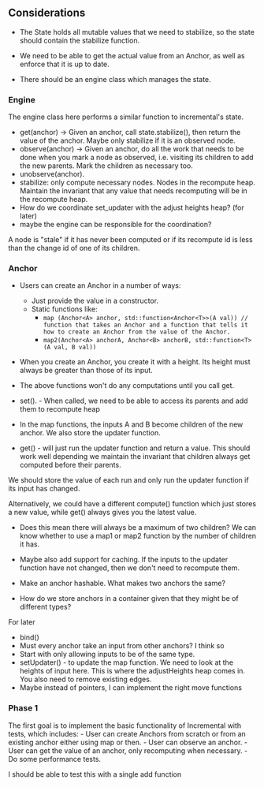 ## Considerations

- The State holds all mutable values that we need to stabilize, so the state should contain the stabilize function.
- We need to be able to get the actual value from an Anchor, as well as enforce that it is up to date.

- There should be an engine class which manages the state.

### Engine
The engine class here performs a similar function to incremental's state. 

- get(anchor) -> Given an anchor, call state.stabilize(), then return the value of the anchor. Maybe only stabilize if it is an observed node.
- observe(anchor) -> Given an anchor, do all the work that needs to be done when you mark a node as observed, i.e. visiting its children to add the new parents. Mark the children as necessary too. 
- unobserve(anchor).
- stabilize: only compute necessary nodes. Nodes in the recompute heap. Maintain the invariant that any value that needs recomputing will be in the recompute heap.
- How do we coordinate set_updater with the adjust heights heap? (for later)
- maybe the engine can be responsible for the coordination? 

 A node is "stale" if it has never been computed or if its recompute id is less than the change id of one of its children.

### Anchor
- Users can create an Anchor in a number of ways:
    - Just provide the value in a constructor.
    - Static functions like:
        - `map (Anchor<A> anchor, std::function<Anchor<T>>(A val)) // function that takes an Anchor and a function that tells it how to create an Anchor from the value of the Anchor.`
        - `map2(Anchor<A> anchorA, Anchor<B> anchorB, std::function<T>(A val, B val))`
      
- When you create an Anchor, you create it with a height. Its height must always be greater than those of its input.
- The above functions won't do any computations until you call get.
- set(). - When called, we need to be able to access its parents and add them to recompute heap
- In the map functions, the inputs A and B become children of the new anchor. We also store the updater function.
- get() - will just run the updater function and return a value. This should work well depending we maintain the invariant that children always get computed before their parents. 

We should store the value of each run and only run the updater function if its input has changed. 

Alternatively, we could have a different compute() function which just stores a new value, while get() always gives you the latest value.

- Does this mean there will always be a maximum of two children? We can know whether to use a map1 or map2 function by the number of children it has.

- Maybe also add support for caching. If the inputs to the updater function have not changed, then we don't need to recompute them.

- Make an anchor hashable. What makes two anchors the same?

- How do we store anchors in a container given that they might be of different types?

For later
- bind()
- Must every anchor take an input from other anchors? I think so 
- Start with only allowing inputs to be of the same type.
- setUpdater() - to update the map function. We need to look at the heights of input here. This is where the adjustHeights heap comes in. You also need to remove existing edges.
- Maybe instead of pointers, I can implement the right move functions




### Phase 1
The first goal is to implement the basic functionality of Incremental with tests, which includes:
	- User can create Anchors from scratch or from an existing anchor either using map or then.
	- User can observe an anchor.
	- User can get the value of an anchor, only recomputing when necessary. 
    - Do some performance tests.

I should be able to test this with a single add function